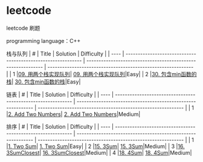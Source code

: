 # leetcode
leetcode 刷题

programming language：C++

栈与队列
| #    | Title                                                        | Solution                                                     | Difficulty                                                   |
| ---- | ------------------------------------------------------------ | ------------------------------------------------------------ | ------------------------------------------------------------ |
| 1    |[09. 用两个栈实现队列](https://leetcode-cn.com/problems/yong-liang-ge-zhan-shi-xian-dui-lie-lcof/)| [09. 用两个栈实现队列](https://github.com/zhangsx19/leetcode/blob/master/offer/stack%20and%20queue/stack2queue.cpp)|Easy|
| 2    |[30. 包含min函数的栈](https://leetcode-cn.com/problems/bao-han-minhan-shu-de-zhan-lcof/)| [30. 包含min函数的栈](https://github.com/zhangsx19/leetcode/blob/master/offer/stack%20and%20queue/MinStack.cpp)|Easy|

链表
| #    | Title                                                        | Solution                                                     | Difficulty                                                   |
| ---- | ------------------------------------------------------------ | ------------------------------------------------------------ | ------------------------------------------------------------ |
| 1    |[2. Add Two Numbers](https://leetcode-cn.com/problems/add-two-numbers/)| [2. Add Two Numbers](https://github.com/zhangsx19/leetcode/blob/master/algorithm/2.两数相加.cpp)|Medium|

排序
| #    | Title                                                        | Solution                                                     | Difficulty                                                   |
| ---- | ------------------------------------------------------------ | ------------------------------------------------------------ | ------------------------------------------------------------ |
| 1    |[1. Two Sum](https://leetcode-cn.com/problems/two-sum/)| [1. Two Sum](https://github.com/zhangsx19/leetcode/blob/master/algorithm/1.两数之和.cpp)|Easy|
| 2    |[15. 3Sum](https://leetcode-cn.com/problems/3sum/)| [15. 3Sum](https://github.com/zhangsx19/leetcode/blob/master/algorithm/15.三数之和.cpp)|Medium|
| 3    |[16. 3SumClosest](https://leetcode-cn.com/problems/3sum-closest/)| [16. 3SumClosest](https://github.com/zhangsx19/leetcode/blob/master/algorithm/16.最接近的三数之和.cpp)|Medium|
| 4    |[18. 4Sum](https://leetcode-cn.com/problems/4sum/)| [18. 4Sum](https://github.com/zhangsx19/leetcode/blob/master/algorithm/18.四数之和.cpp)|Medium|
